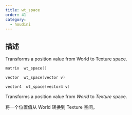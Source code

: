 ```yaml
---
title: wt_space
order: 41
category:
  - houdini
---
```

    
## 描述

Transforms a position value from World to Texture space.

```c
matrix  wt_space()
```

```c
vector  wt_space(vector v)
```

```c
vector4  wt_space(vector4 v)
```

Transforms a position value from _World_ to _Texture_ space.

将一个位置值从 World 转换到 Texture 空间。
